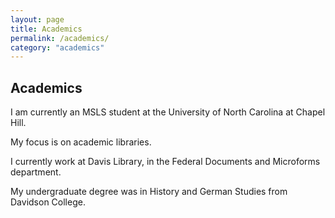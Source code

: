 ```yaml
---
layout: page
title: Academics
permalink: /academics/
category: "academics"
---
```


## Academics 

I am currently an MSLS student at the University of North Carolina at Chapel Hill. 

My focus is on academic libraries. 

I currently work at Davis Library, in the Federal Documents and Microforms department. 

My undergraduate degree was in History and German Studies from Davidson College. 